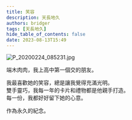 ```yaml
---
title: 笑容
description: 天長地久
authors: bridger
tags: [天長地久]
hide_table_of_contents: false
date: 2023-08-13T15:49
---
```


![P_20200224_085231.jpg](https://e.brid.pw/i/2023/08/13/pmb7tc-2.webp)


<!-- truncate -->

端木肉肉，我上高中第一個交的朋友。  

我最喜歡她的笑容，總是讓我覺得充滿光明。  
雙手靈巧，我每一年的卡片和禮物都是他親手打造。  
每一份，我都好好留下她的心意。  

作為永久的紀念。